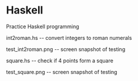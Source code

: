 # Haskell
Practice Haskell programming

int2roman.hs             --  convert integers to roman numerals

test_int2roman.png       --  screen snapshot of testing 

square.hs                --  check if 4 points form a square

test_square.png          --  screen snapshot of testing
